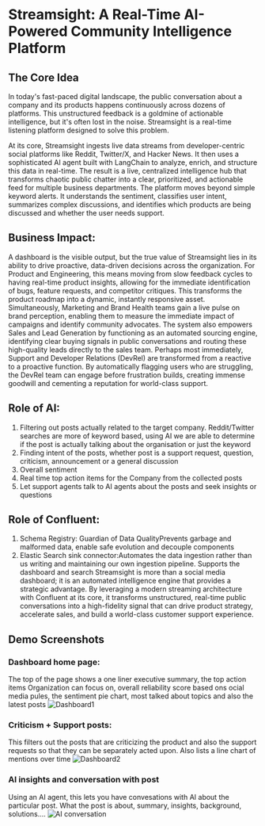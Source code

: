 # Streamsight: A Real-Time AI-Powered Community Intelligence Platform

## The Core Idea
In today's fast-paced digital landscape, the public conversation about a company and its products happens continuously across dozens of platforms. This unstructured feedback is a goldmine of actionable intelligence, but it's often lost in the noise. Streamsight is a real-time listening platform designed to solve this problem.

At its core, Streamsight ingests live data streams from developer-centric social platforms like Reddit, Twitter/X, and Hacker News. It then uses a sophisticated AI agent built with LangChain to analyze, enrich, and structure this data in real-time. The result is a live, centralized intelligence hub that transforms chaotic public chatter into a clear, prioritized, and actionable feed for multiple business departments.
The platform moves beyond simple keyword alerts. It understands the sentiment, classifies user intent, summarizes complex discussions, and identifies which products are being discussed and whether the user needs support.

## Business Impact:
A dashboard is the visible output, but the true value of Streamsight lies in its ability to drive proactive, data-driven decisions across the organization. For Product and Engineering, this means moving from slow feedback cycles to having real-time product insights, allowing for the immediate identification of bugs, feature requests, and competitor critiques. This transforms the product roadmap into a dynamic, instantly responsive asset. Simultaneously, Marketing and Brand Health teams gain a live pulse on brand perception, enabling them to measure the immediate impact of campaigns and identify community advocates. The system also empowers Sales and Lead Generation by functioning as an automated sourcing engine, identifying clear buying signals in public conversations and routing these high-quality leads directly to the sales team. Perhaps most immediately, Support and Developer Relations (DevRel) are transformed from a reactive to a proactive function. By automatically flagging users who are struggling, the DevRel team can engage before frustration builds, creating immense goodwill and cementing a reputation for world-class support.

## Role of AI:
1. Filtering out posts actually related to the target company. Reddit/Twitter searches are more of keyword based, using AI we are able to determine if the post is actually talking about the organisation or just the keyword
2. Finding intent of the posts, whether post is a support request, question, criticism, announcement or a general discussion
3. Overall sentiment
4. Real time top action items for the Company from the collected posts
5. Let support agents talk to AI agents about the posts and seek insights or questions


## Role of Confluent:
1. Schema Registry: Guardian of Data QualityPrevents garbage and malformed data, enable safe evolution and decouple components 
2. Elastic Search sink connector:Automates the data ingestion rather than us writing and maintaining our own ingestion pipeline. Supports the dashboard and search 
Streamsight is more than a social media dashboard; it is an automated intelligence engine that provides a strategic advantage. By leveraging a modern streaming architecture with Confluent at its core, it transforms unstructured, real-time public conversations into a high-fidelity signal that can drive product strategy, accelerate sales, and build a world-class customer support experience.

## Demo Screenshots

### Dashboard home page:
The top of the page shows a one liner executive summary, the top action items Organization can focus on, overall reliability score based ons ocial media pules, the sentiment pie chart, most talked about topics and also the latest posts
![Dashboard1](https://drive.google.com/file/d/1VvHlKZ5UdDEtPfdCzUSrhf_mNznR36oF/view)

### Criticism + Support posts:
This filters out the posts that are criticizing the product and also the support requests so that they can be separately acted upon. Also lists a line chart of mentions over time
![Dashboard2](https://drive.google.com/file/d/1AFDs4r7ros3Pp8zDLRp94eGQUwdpbkfA/view)

### AI insights and conversation with post
Using an AI agent, this lets you have convesations with AI about the particular post. What the post is about, summary, insights, background, solutions....
![AI conversation](https://drive.google.com/file/d/1qYY553gLGHOpfUmq72YWOl1UERgb1I1M/view)









